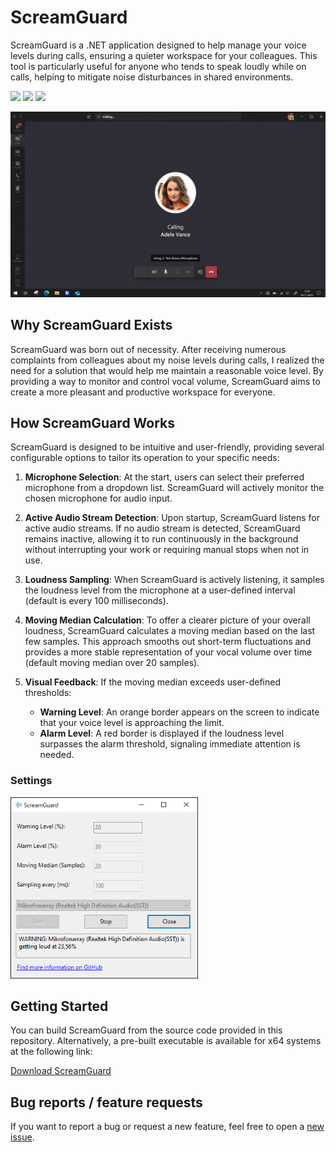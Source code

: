 # ScreamGuard

ScreamGuard is a .NET application designed to help manage your voice levels during calls, ensuring a quieter workspace for your colleagues. This tool is particularly useful for anyone who tends to speak loudly while on calls, helping to mitigate noise disturbances in shared environments.

<a target="_blank" href="https://github.com/johnny-de/screamguard"><img src="https://img.shields.io/github/stars/johnny-de/screamguard?style=flat" /></a> 
<a target="_blank" href="https://github.com/johnny-de/screamguard"><img src="https://img.shields.io/github/v/release/johnny-de/screamguard" /></a> 
<a target="_blank" href="https://github.com/johnny-de/screamguard"><img src="https://img.shields.io/github/last-commit/johnny-de/screamguard" /></a>

<div align="center">
    <a href="https://github.com/johnny-de/screamguard/">
        <img src="https://raw.githubusercontent.com/johnny-de/data/refs/heads/main/screamguard/call.gif" alt="Screenshot of ScreamGuard with alarm" width="600"/>
    </a>
</div>

## Why ScreamGuard Exists

ScreamGuard was born out of necessity. After receiving numerous complaints from colleagues about my noise levels during calls, I realized the need for a solution that would help me maintain a reasonable voice level. By providing a way to monitor and control vocal volume, ScreamGuard aims to create a more pleasant and productive workspace for everyone.

## How ScreamGuard Works

ScreamGuard is designed to be intuitive and user-friendly, providing several configurable options to tailor its operation to your specific needs:

1. **Microphone Selection**: At the start, users can select their preferred microphone from a dropdown list. ScreamGuard will actively monitor the chosen microphone for audio input.

2. **Active Audio Stream Detection**: Upon startup, ScreamGuard listens for active audio streams. If no audio stream is detected, ScreamGuard remains inactive, allowing it to run continuously in the background without interrupting your work or requiring manual stops when not in use.

3. **Loudness Sampling**: When ScreamGuard is actively listening, it samples the loudness level from the microphone at a user-defined interval (default is every 100 milliseconds).

4. **Moving Median Calculation**: To offer a clearer picture of your overall loudness, ScreamGuard calculates a moving median based on the last few samples. This approach smooths out short-term fluctuations and provides a more stable representation of your vocal volume over time (default moving median over 20 samples).

5. **Visual Feedback**: If the moving median exceeds user-defined thresholds:
   - **Warning Level**: An orange border appears on the screen to indicate that your voice level is approaching the limit.
   - **Alarm Level**: A red border is displayed if the loudness level surpasses the alarm threshold, signaling immediate attention is needed.

### Settings

<div align="left">
    <a href="https://github.com/johnny-de/screamguard/">
        <img src="https://raw.githubusercontent.com/johnny-de/data/refs/heads/main/screamguard/app_alarm.png" alt="Screenshot of ScreamGuard Settings" width="300"/>
    </a>
</div>

## Getting Started

You can build ScreamGuard from the source code provided in this repository. Alternatively, a pre-built executable is available for x64 systems at the following link:

[Download ScreamGuard](https://github.com/johnny-de/screamguard/raw/refs/heads/main/bin/Release/net8.0-windows/win-x64/publish/screamguard.exe)

## Bug reports / feature requests

If you want to report a bug or request a new feature, feel free to open a [new issue](https://github.com/johnny-de/screamguard/issues).
